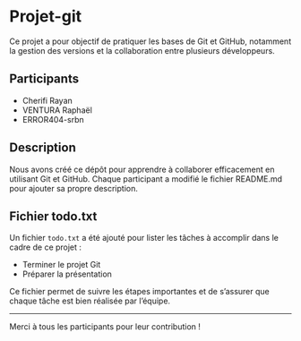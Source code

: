 # Projet-git

Ce projet a pour objectif de pratiquer les bases de Git et GitHub, notamment la gestion des versions et la collaboration entre plusieurs développeurs.

## Participants

- Cherifi Rayan  
- VENTURA Raphaël  
- ERROR404-srbn  

## Description

Nous avons créé ce dépôt pour apprendre à collaborer efficacement en utilisant Git et GitHub. Chaque participant a modifié le fichier README.md pour ajouter sa propre description.

## Fichier todo.txt

Un fichier `todo.txt` a été ajouté pour lister les tâches à accomplir dans le cadre de ce projet :

- Terminer le projet Git  
- Préparer la présentation  

Ce fichier permet de suivre les étapes importantes et de s’assurer que chaque tâche est bien réalisée par l’équipe.

---

Merci à tous les participants pour leur contribution !

